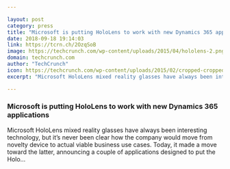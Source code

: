 ```yaml
---

layout: post
category: press
title: "Microsoft is putting HoloLens to work with new Dynamics 365 applications"
date: 2018-09-18 19:14:03
link: https://tcrn.ch/2OzqSoB
image: https://techcrunch.com/wp-content/uploads/2015/04/hololens-2.png?w=591
domain: techcrunch.com
author: "TechCrunch"
icon: https://techcrunch.com/wp-content/uploads/2015/02/cropped-cropped-favicon-gradient.png?w=180
excerpt: "Microsoft HoloLens mixed reality glasses have always been interesting technology, but it’s never been clear how the company would move from novelty device to actual viable business use cases. Today, it made a move toward the latter, announcing a couple of applications designed to put the Holo…"

---
```


### Microsoft is putting HoloLens to work with new Dynamics 365 applications

Microsoft HoloLens mixed reality glasses have always been interesting technology, but it’s never been clear how the company would move from novelty device to actual viable business use cases. Today, it made a move toward the latter, announcing a couple of applications designed to put the Holo…